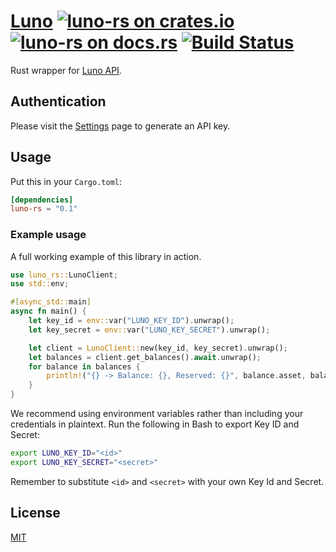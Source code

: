 [cratesio-image]: https://img.shields.io/crates/v/luno-rs.svg
[cratesio]: https://crates.io/crates/luno-rs
[docsrs-image]: https://docs.rs/luno-rs/badge.svg
[docsrs]: https://docs.rs/luno-rs

# [Luno][docsrs] [![luno-rs on crates.io][cratesio-image]][cratesio] [![luno-rs on docs.rs][docsrs-image]][docsrs] [![Build Status](https://travis-ci.com/samfatoks/luno-rs.svg?branch=main)](https://travis-ci.com/samfatoks/luno-rs)

Rust wrapper for [Luno API](https://www.luno.com/api).

## Authentication

Please visit the [Settings](https://www.luno.com/wallet/settings/api_keys) page
to generate an API key.

## Usage

Put this in your `Cargo.toml`:

```toml
[dependencies]
luno-rs = "0.1"
```

### Example usage

A full working example of this library in action.

```rust
use luno_rs::LunoClient;
use std::env;

#[async_std::main]
async fn main() {
    let key_id = env::var("LUNO_KEY_ID").unwrap();
    let key_secret = env::var("LUNO_KEY_SECRET").unwrap();

    let client = LunoClient::new(key_id, key_secret).unwrap();
    let balances = client.get_balances().await.unwrap();
    for balance in balances {
        println!("{} -> Balance: {}, Reserved: {}", balance.asset, balance.balance, balance.reserved);
    }
}
```

We recommend using environment variables rather than including your credentials in plaintext. Run the following in Bash to export Key ID and Secret:

```bash
export LUNO_KEY_ID="<id>"
export LUNO_KEY_SECRET="<secret>"
```

Remember to substitute `<id>` and `<secret>` with your own Key Id and Secret.

## License

[MIT](https://github.com/samfatoks/luno-rs/blob/master/LICENSE.md)
